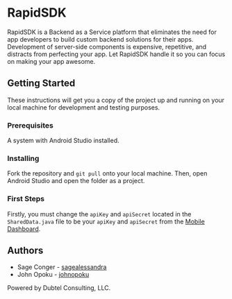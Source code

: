 # RapidSDK
RapidSDK is a Backend as a Service platform that eliminates the need for app developers to build custom backend solutions for their apps. Development of server-side components is expensive, repetitive, and distracts from perfecting your app. Let RapidSDK handle it so you can focus on making your app awesome.

## Getting Started
These instructions will get you a copy of the project up and running on your local machine for development and testing purposes.

### Prerequisites
A system with Android Studio installed.

### Installing
Fork the repository and `git pull` onto your local machine. Then, open Android Studio and open the folder as a project.

### First Steps
Firstly, you must change the `apiKey` and `apiSecret` located in the `SharedData.java` file to be your `apiKey` and `apiSecret` from the [Mobile Dashboard](http://mobile.dubtel.com).

## Authors
* Sage Conger - [sagealessandra](https://github.com/sagealessandra)
* John Opoku - [johnopoku](https://github.com/johnopoku)

Powered by Dubtel Consulting, LLC.
